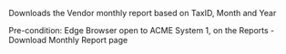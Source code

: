 Downloads the Vendor monthly report based on TaxID, Month and Year

Pre-condition: Edge Browser open to ACME System 1, on the Reports - Download Monthly Report page
